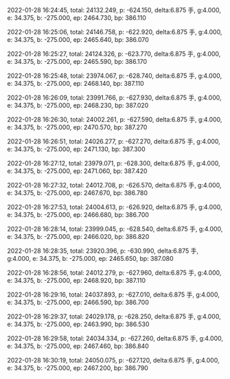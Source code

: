 2022-01-28 16:24:45, total: 24132.249, p: -624.150, delta:6.875 手, g:4.000, e: 34.375, b: -275.000, ep: 2464.730, bp: 386.110

2022-01-28 16:25:06, total: 24146.758, p: -622.920, delta:6.875 手, g:4.000, e: 34.375, b: -275.000, ep: 2465.640, bp: 386.070

2022-01-28 16:25:27, total: 24124.326, p: -623.770, delta:6.875 手, g:4.000, e: 34.375, b: -275.000, ep: 2465.590, bp: 386.170

2022-01-28 16:25:48, total: 23974.067, p: -628.740, delta:6.875 手, g:4.000, e: 34.375, b: -275.000, ep: 2468.140, bp: 387.110

2022-01-28 16:26:09, total: 23991.766, p: -627.930, delta:6.875 手, g:4.000, e: 34.375, b: -275.000, ep: 2468.230, bp: 387.020

2022-01-28 16:26:30, total: 24002.261, p: -627.590, delta:6.875 手, g:4.000, e: 34.375, b: -275.000, ep: 2470.570, bp: 387.270

2022-01-28 16:26:51, total: 24026.277, p: -627.270, delta:6.875 手, g:4.000, e: 34.375, b: -275.000, ep: 2471.130, bp: 387.300

2022-01-28 16:27:12, total: 23979.071, p: -628.300, delta:6.875 手, g:4.000, e: 34.375, b: -275.000, ep: 2471.060, bp: 387.420

2022-01-28 16:27:32, total: 24012.708, p: -626.570, delta:6.875 手, g:4.000, e: 34.375, b: -275.000, ep: 2467.670, bp: 386.780

2022-01-28 16:27:53, total: 24004.613, p: -626.920, delta:6.875 手, g:4.000, e: 34.375, b: -275.000, ep: 2466.680, bp: 386.700

2022-01-28 16:28:14, total: 23999.045, p: -628.540, delta:6.875 手, g:4.000, e: 34.375, b: -275.000, ep: 2466.020, bp: 386.820

2022-01-28 16:28:35, total: 23920.396, p: -630.990, delta:6.875 手, g:4.000, e: 34.375, b: -275.000, ep: 2465.650, bp: 387.080

2022-01-28 16:28:56, total: 24012.279, p: -627.960, delta:6.875 手, g:4.000, e: 34.375, b: -275.000, ep: 2468.920, bp: 387.110

2022-01-28 16:29:16, total: 24037.893, p: -627.010, delta:6.875 手, g:4.000, e: 34.375, b: -275.000, ep: 2466.590, bp: 386.700

2022-01-28 16:29:37, total: 24029.178, p: -628.250, delta:6.875 手, g:4.000, e: 34.375, b: -275.000, ep: 2463.990, bp: 386.530

2022-01-28 16:29:58, total: 24034.334, p: -627.260, delta:6.875 手, g:4.000, e: 34.375, b: -275.000, ep: 2467.460, bp: 386.840

2022-01-28 16:30:19, total: 24050.075, p: -627.120, delta:6.875 手, g:4.000, e: 34.375, b: -275.000, ep: 2467.200, bp: 386.790